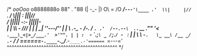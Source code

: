 /*
                   _ooOoo_
                  o8888888o
                  88" . "88
                  (| -_- |)
                  O\  =  /O
               ____/`---'\____
             .'  \\|     |//  `.
            /  \\|||  :  |||//  \
           /  _||||| -:- |||||-  \
           |   | \\\  -  /// |   |
           | \_|  ''\---/''  |   |
           \  .-\__  `-`  ___/-. /
         ___`. .'  /--.--\  `. . __
      ."" '<  `.___\_<|>_/___.'  >'"".
     | | :  `- \`.;`\ _ /`;.`/ - ` : | |
     \  \ `-.   \_ __\ /__ _/   .-` /  /
======`-.____`-.___\_____/___.-`____.-'======
                   `=---='
^^^^^^^^^^^^^^^^^^^^^^^^^^^^^^^^^^^^^^^^^^^^^
 */
<!DOCTYPE html>
<html>
<head>
    <meta charset="utf-8">
    <title></title>
    <meta name="viewport" content="width=device-width,initial-scale=1.0,maximum-scale=1.0,user-scalable=no">
    <meta name="format-detection" content="telephone=no">
    <meta content="email=no" name="format-detection">
    <meta name="apple-touch-fullscreen" content="yes">
    <meta name="apple-mobile-web-app-capable" content="yes">
    <meta name="apple-mobile-web-app-status-bar-style" content="black">
    <meta name="Description" content="">
    <meta name="Keywords" content=" - ">
</head>
<body>
    
</body>
</html>

